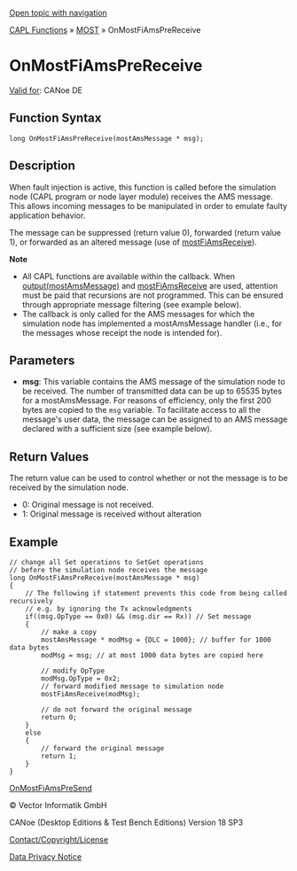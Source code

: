 [Open topic with navigation](../../../../../CANoeDEFamily.htm#Topics/CAPLFunctions/MOST/EventProcedures/CAPLfunctionOnMOSTFiAmsPreReceive.md)

[CAPL Functions](../../CAPLfunctions.md) » [MOST](../CAPLfunctionsMOSTOverview.md) » OnMostFiAmsPreReceive

# OnMostFiAmsPreReceive

[Valid for](../../../Shared/FeatureAvailability.md): CANoe DE

## Function Syntax

```plaintext
long OnMostFiAmsPreReceive(mostAmsMessage * msg);
```

## Description

When fault injection is active, this function is called before the simulation node (CAPL program or node layer module) receives the AMS message. This allows incoming messages to be manipulated in order to emulate faulty application behavior.

The message can be suppressed (return value 0), forwarded (return value 1), or forwarded as an altered message (use of [mostFiAmsReceive](../Functions/CAPLfunctionMOSTFiAmsReceive.md)).

**Note**

- All CAPL functions are available within the callback. When [output(mostAmsMessage)](../Functions/CAPLfunctionMOSToutput.md) and [mostFiAmsReceive](../Functions/CAPLfunctionMOSTFiAmsReceive.md) are used, attention must be paid that recursions are not programmed. This can be ensured through appropriate message filtering (see example below).
- The callback is only called for the AMS messages for which the simulation node has implemented a mostAmsMessage handler (i.e., for the messages whose receipt the node is intended for).

## Parameters

- **msg**: This variable contains the AMS message of the simulation node to be received. The number of transmitted data can be up to 65535 bytes for a mostAmsMessage. For reasons of efficiency, only the first 200 bytes are copied to the `msg` variable. To facilitate access to all the message's user data, the message can be assigned to an AMS message declared with a sufficient size (see example below).

## Return Values

The return value can be used to control whether or not the message is to be received by the simulation node.

- 0: Original message is not received.
- 1: Original message is received without alteration

## Example

```plaintext
// change all Set operations to SetGet operations
// before the simulation node receives the message
long OnMostFiAmsPreReceive(mostAmsMessage * msg)
{
    // The following if statement prevents this code from being called recursively
    // e.g. by ignoring the Tx acknowledgments
    if((msg.OpType == 0x0) && (msg.dir == Rx)) // Set message
    {
        // make a copy
        mostAmsMessage * modMsg = {DLC = 1000}; // buffer for 1000 data bytes
        modMsg = msg; // at most 1000 data bytes are copied here

        // modify OpType
        modMsg.OpType = 0x2;
        // forward modified message to simulation node
        mostFiAmsReceive(modMsg);

        // do not forward the original message
        return 0;
    }
    else
    {
        // forward the original message
        return 1;
    }
}
```

[OnMostFiAmsPreSend](CAPLfunctionOnMOSTFiAmsPreSend.md)

© Vector Informatik GmbH

CANoe (Desktop Editions & Test Bench Editions) Version 18 SP3

[Contact/Copyright/License](../../../Shared/ContactCopyrightLicense.md)

[Data Privacy Notice](https://www.vector.com/int/en/company/get-info/privacy-policy/)
